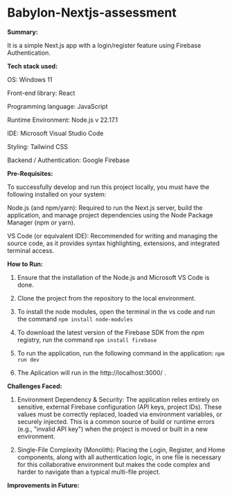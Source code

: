 # Babylon-Nextjs-assessment

**Summary:**

It is a simple Next.js app with a login/register feature using Firebase Authentication.

**Tech stack used:**

OS: Windows 11

Front-end library: React

Programming language: JavaScript

Runtime Environment: Node.js v 22.17.1

IDE: Microsoft Visual Studio Code

Styling: Tailwind CSS

Backend / Authentication: Google Firebase

**Pre-Requisites:** 

To successfully develop and run this project locally, you must have the following installed on your system:

Node.js (and npm/yarn): Required to run the Next.js server, build the application, and manage project dependencies using the Node Package Manager (npm or yarn).

VS Code (or equivalent IDE): Recommended for writing and managing the source code, as it provides syntax highlighting, extensions, and integrated terminal access.


**How to Run:**

1. Ensure that the installation of the Node.js and Microsoft VS Code is done.
   
2. Clone the project from the repository to the local environment.

3. To install the node modules, open the terminal in the vs code and run the command
   ```npm install node-modules```

4. To download the latest version of the Firebase SDK from the npm registry, run the command
   ```npm install firebase```

5. To run the application, run the following command in the application:
   ``` npm run dev ```
   
6. The Aplication will run in the http://localhost:3000/ .

**Challenges Faced:** 
 1. Environment Dependency & Security: The application relies entirely on sensitive, external Firebase configuration (API keys, project IDs). These values must be correctly replaced, loaded via environment variables, or securely injected. This is a common source of build or runtime errors (e.g., "invalid API key") when the project is moved or built in a new environment.

 2. Single-File Complexity (Monolith): Placing the Login, Register, and Home components, along with all authentication logic, in one file is necessary for this collaborative environment but makes the code complex and harder to navigate than a typical multi-file project.

**Improvements in Future:**

